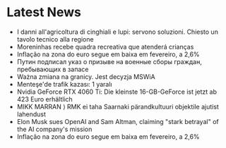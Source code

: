 # Latest News
-  I danni all'agricoltura di cinghiali e lupi: servono soluzioni. Chiesto un tavolo tecnico alla regione
-  Moreninhas recebe quadra recreativa que atenderá crianças
-  Inflação na zona do euro segue em baixa em fevereiro, a 2,6%
-  Путин подписал указ о призыве на военные сборы граждан, пребывающих в запасе
-  Ważna zmiana na granicy. Jest decyzja MSWiA
-  Menteşe'de trafik kazası: 1 yaralı
-  Nvidia GeForce RTX 4060 Ti: Die kleinste 16-GB-GeForce ist jetzt ab 423 Euro erhältlich
-  MIKK MARRAN ⟩ RMK ei taha Saarnaki pärandkultuuri objektile ajutist lahendust
-  Elon Musk sues OpenAI and Sam Altman, claiming "stark betrayal" of the AI company's mission
-  Inflação na zona do euro segue em baixa em fevereiro, a 2,6%
